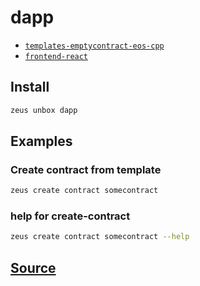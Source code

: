 
dapp
====================









* [`templates-emptycontract-eos-cpp`](templates-emptycontract-eos-cpp.md)
* [`frontend-react`](frontend-react.md)




## Install
```bash
zeus unbox dapp
```
## Examples
### Create contract from template
```bash
zeus create contract somecontract
```
### help for create-contract
```bash
zeus create contract somecontract --help
```











## [Source](https://github.com/liquidapps-io/zeus-sdk/tree/master/boxes/groups/metaboxes/dapp)